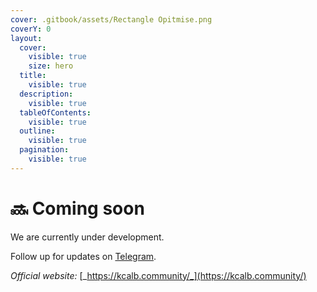 ```yaml
---
cover: .gitbook/assets/Rectangle Opitmise.png
coverY: 0
layout:
  cover:
    visible: true
    size: hero
  title:
    visible: true
  description:
    visible: true
  tableOfContents:
    visible: true
  outline:
    visible: true
  pagination:
    visible: true
---
```


# 🔜 Coming soon

We are currently under development.&#x20;

Follow up for updates on [Telegram](https://t.me/kcalb\_community/).&#x20;



_Official website:_ [_https://kcalb.community/_](https://kcalb.community/)
